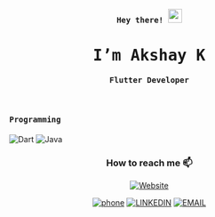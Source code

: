 <p align="center"><samp><b> Hey there! <img src="https://media.giphy.com/media/hvRJCLFzcasrR4ia7z/giphy.gif" width="25px"> </b></samp></p>
<p align="center"><h1 align="center"><samp> I’m Akshay K </h1></p>
<p align="center"><h4 align="center"><samp> Flutter Developer</h4></p>
<br>

<div>
  
<!--   
- 🔭 <samp>I’m currently learning flutter architecture
- 💬 <samp>Ask me about Flutter.
- 🥇 <samp>Open Source Contributor. -->
</div> 

<h4><b><samp>Programming</samp></b></h4>

![Dart](https://img.shields.io/badge/-dart-fff?style=for-the-badge&logo=dart&logoColor=black)
![Java](https://img.shields.io/badge/-Java-007396?style=for-the-badge&logo=Java&logoColor=white)
  
<!-- <h4><b><samp>Tools and Technologies</samp></b></h4> -->
<!-- ![Dart](https://img.shields.io/badge/Dart-2bb7f6?style=flat-square&logo=Dart&logoColor=white)
![Firebase](https://img.shields.io/badge/Firebase-ffcb2c?style=flat-square&logo=Firebase&logoColor=white)  
![Git](https://img.shields.io/badge/Git-F05032?style=flat-square&logo=Git&logoColor=white)  
![Visual Studio Code](https://img.shields.io/badge/Visual_Studio_Code-007ACC?style=flat-square&logo=Visual-Studio-Code&logoColor=white)   -->

  
</div>
<div align="center">
<h3> How to reach me 📫</h3>

 [![Website](https://img.shields.io/badge/-Website-black?style=for-the-badge&logo=Julia&logoColor=white)](https://akshaynandhu.github.io/portfollio/)
 
 [![phone](https://img.shields.io/badge/-+8660196861-1DA1F2?style=for-the-badge&logo=Julia&logoColor=white)](tel:8660196861)
 [![LINKEDIN](https://img.shields.io/badge/-LINKEDIN-0077B5?style=for-the-badge&logo=Linkedin&logoColor=white)](https://www.linkedin.com/in/akshay-k-70a9b8222/)
 [![EMAIL](https://img.shields.io/badge/-EMAIL-D14836?style=for-the-badge&logo=Mail.Ru&logoColor=white)](mailto:akshaynandhu90@gmail.com)
 
</div>  
